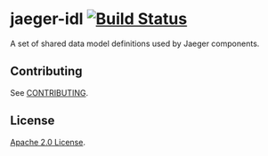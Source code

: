 # jaeger-idl [![Build Status][ci-img]][ci]

A set of shared data model definitions used by Jaeger components.

## Contributing

See [CONTRIBUTING](./CONTRIBUTING.md).

## License
  
[Apache 2.0 License](./LICENSE).


[ci-img]: https://travis-ci.org/jaegertracing/jaeger-idl.svg?branch=master
[ci]: https://travis-ci.org/jaegertracing/jaeger-idl
